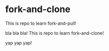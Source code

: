 # fork-and-clone

This is repo to learn fork-and-pull!


bla bla bla!
This is repo to learn fork-and-clone!

yap yap yap!